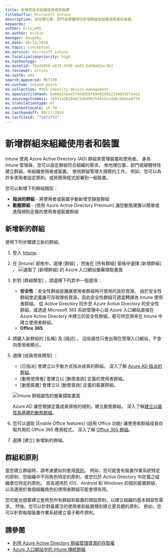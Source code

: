 ```yaml
---
title: 新增群組來組織使用者和裝置
titleSuffix: Microsoft Intune
description: 依地理位置、部門或硬體特性新增群組來組織使用者和裝置。
keywords: ''
author: ErikjeMS
ms.author: erikje
manager: dougeby
ms.date: 06/13/2018
ms.topic: conceptual
ms.service: microsoft-intune
ms.localizationpriority: high
ms.technology: ''
ms.assetid: f0a2b858-a824-4598-ab81-bdd8e62ac3b3
ms.reviewer: altsou
ms.suite: ems
search.appverid: MET150
ms.custom: intune-azure
ms.collection: M365-identity-device-management
ms.openlocfilehash: bab0a33eee5f4d4856fb9d01d822236d1927a4e3
ms.sourcegitcommit: 74911a263944f2dbd9b754415ccda6c68dae0759
ms.translationtype: HT
ms.contentlocale: zh-TW
ms.lasthandoff: 09/17/2019
ms.locfileid: "71071733"
---
```

# <a name="add-groups-to-organize-users-and-devices"></a>新增群組來組織使用者和裝置
Intune 使用 Azure Active Directory (AD) 群組來管理裝置和使用者。 身為 Intune 管理員，您可以設定群組符合組織的需求。 依地理位置、部門或硬體特性建立群組，來組織使用者或裝置。 使用群組管理大規模的工作。 例如，您可以為許多使用者設定原則，或將應用程式部署到一組裝置。

您可以新增下列群組類型：
- **指派的群組** - 將使用者或裝置手動新增至靜態群組
- **動態群組** - (使用 Azure Active Directory Premium) 讓您動態建置以簡單或進階規則定義的使用者或裝置群組

## <a name="add-a-new-group"></a>新增新的群組

使用下列步驟建立新的群組。
1. 登入 [Intune](https://go.microsoft.com/fwlink/?linkid=2090973)。
3. 在 [Intune]  窗格中，選擇 [群組]  ，然後在 [所有群組]  窗格中選擇 [新增群組]  。
   ![選取了 [新增群組] 的 Azure 入口網站螢幕擷取畫面](./media/groups-add-new.png)
4. 針對 [群組類型]  ，請選擇下列其中一個選項：
    - **安全性**：安全性群組是擴展使用者群組時可使用的良好資源。 由於安全性群組會定義誰可存取哪些資源，因此安全性群組可適當轉譯為 Intune 使用者群組。 從 Active Directory 同步至 Azure Active Directory 的安全性群組，或透過 Microsoft 365 系統管理中心或 Azure 入口網站直接在 Azure Active Directory 中建立的安全性群組，都可供您用來在 Intune 中建立使用者群組。
    - **Office 365**

5. 請鍵入新群組的 [名稱]  及 [描述]  。 這些屬性只會出現在管理入口網站，不會向使用者顯示。

6. 選擇 [成員資格類型]  ：
   - [已指派]  會建立以手動方式指派成員的群組。 深入了解 [Azure AD 指派的群組](https://docs.microsoft.com/azure/active-directory/active-directory-groups-create-azure-portal)。
   - [動態使用者]  會建立以 [動態查詢]  定義的使用者群組。
   - [動態裝置]  會建立以 [動態查詢]  定義的裝置群組。

   ![Intune 群組屬性的螢幕擷取畫面](./media/groups-add-properties.png)

   Azure AD 讓您根據定義成員資格的規則，建立動態群組。 深入了解[建立以屬性為基礎的動態群組](https://docs.microsoft.com/azure/active-directory/active-directory-groups-dynamic-membership-azure-portal)。

7. 您可以選取 [Enable Office features] (啟用 Office 功能)  讓使用者群組成員存取共用的 Office 365 應用程式。 深入了解 [Office 365 群組](https://support.office.com/article/Learn-about-Office-365-groups-b565caa1-5c40-40ef-9915-60fdb2d97fa2)。
8. 選擇 [建立]  新增新的群組。

## <a name="groups-and-policies"></a>群組和原則

當您建立群組時，請考慮要如何套用[原則](device-compliance-get-started.md)。 例如，您可能會有裝置作業系統特定的原則、您組織中不同角色特定的原則，或您已於 Active Directory 中定義之組織單位特定的原則。 具有適用於 iOS、Android 和 Windows 的個別裝置群組，以及適用於每個組織角色的使用者群組可能會很有用。

您可能也想要建立套用至所有群組和裝置的預設原則，以建立組織的基本相容性需求。 然後，您可以針對最廣泛的使用者和裝置類別建立更具體的原則。 例如，您可以針對每個裝置作業系統建立電子郵件原則。



## <a name="see-also"></a>請參閱
- [利用 Azure Active Directory 群組管理資源的存取權](https://docs.microsoft.com/azure/active-directory/active-directory-manage-groups)
- [Azure 入口網站中的 Intune 傳統群組](groups-get-started.md)
